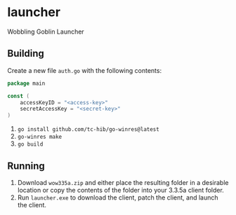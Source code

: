 # launcher
Wobbling Goblin Launcher

## Building
Create a new file `auth.go` with the following contents:

```go
package main

const (
    accessKeyID = "<access-key>"
    secretAccessKey = "<secret-key>"
)
```

1. `go install github.com/tc-hib/go-winres@latest`
2. `go-winres make`
3. `go build`

## Running
1. Download `wow335a.zip` and either place the resulting folder in a desirable location or copy the contents of the folder into your 3.3.5a client folder.
2. Run `launcher.exe` to download the client, patch the client, and launch the client.
